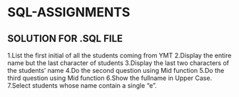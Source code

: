 # SQL-ASSIGNMENTS
## SOLUTION FOR .SQL FILE
1.List the first initial of all the students coming from YMT
2.Display the entire name but the last character of students
3.Display the last two characters of the students’ name 
4.Do the second question using Mid function
5.Do the third question using Mid function
6.Show the fullname in Upper Case. 
7.Select students whose name contain a single “e”.
